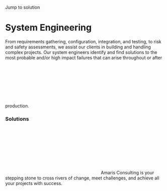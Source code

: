 Jump to solution
#  System Engineering
From requirements gathering, configuration, integration, and testing, to risk and safety assessments, we assist our clients in building and handling complex projects. Our system engineers identify and find solutions to the most probable and/or high impact failures that can arise throughout or after production.
![...](data:image/svg+xml,%3Csvg%20xmlns='http://www.w3.org/2000/svg'%20viewBox='0%200%200%200'%3E%3C/svg%3E)
### Solutions
![Amaris Logo](data:image/svg+xml,%3Csvg%20xmlns='http://www.w3.org/2000/svg'%20viewBox='0%200%200%200'%3E%3C/svg%3E)
Amaris Consulting is your stepping stone to cross rivers of change, meet challenges, and achieve all your projects with success.
